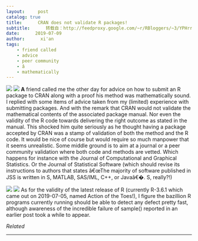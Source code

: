 ```yaml
---
layout:     post
catalog: true
title:      CRAN does not validate R packages!
subtitle:      转载自：http://feedproxy.google.com/~r/RBloggers/~3/YPHrrS6OIF4/
date:      2019-07-09
author:      xi'an
tags:
    - friend called
    - advice
    - peer community
    - â
    - mathematically
---
```






![](https://xianblog.files.wordpress.com/2012/09/dsc_0623-e1346515538107.jpg?w=359&is-pending-load=1#038;h=483&fit=359%2C483&resize=359%2C483)
![](https://xianblog.files.wordpress.com/2012/09/dsc_0623-e1346515538107.jpg?w=359&h=483&fit=359%2C483&resize=359%2C483)
**A** friend called me the other day for advice on how to submit an R package to CRAN along with a proof his method was mathematically sound. I replied with some items of advice taken from my (limited) experience with submitting packages. And with the remark that CRAN would not validate the mathematical contents of the associated package manual. Nor even the validity of the R code towards delivering the right outcome as stated in the manual. This shocked him quite seriously as he thought having a package accepted by CRAN was a stamp of validation of both the method and the R code. It would be nice of course but would require so much manpower that it seems unrealistic. Some middle ground is to aim at a journal or a peer community validation where both code and methods are vetted. Which happens for instance with the Journal of Computational and Graphical Statistics. Or the Journal of Statistical Software (which should revise its instructions to authors that states â€œThe majority of software published in JSS is written in S, MATLAB, SAS/IML, C++, or Javaâ€�. S, really?!)

![](https://i1.wp.com/pbs.twimg.com/media/A78aa2BCAAAn8yQ.jpg?resize=255%2C218&is-pending-load=1#038;ssl=1)
![](https://i1.wp.com/pbs.twimg.com/media/A78aa2BCAAAn8yQ.jpg?resize=255%2C218&ssl=1)
As for the validity of the latest release of R (currently R-3.6.1 which came out on 2019-07-05, named Action of the Toes!), I figure the bazillion R programs currently running should be able to detect any defect pretty fast, although awareness of the incredible failure of sample() reported in an earlier post took a while to appear.


*Related*







---
